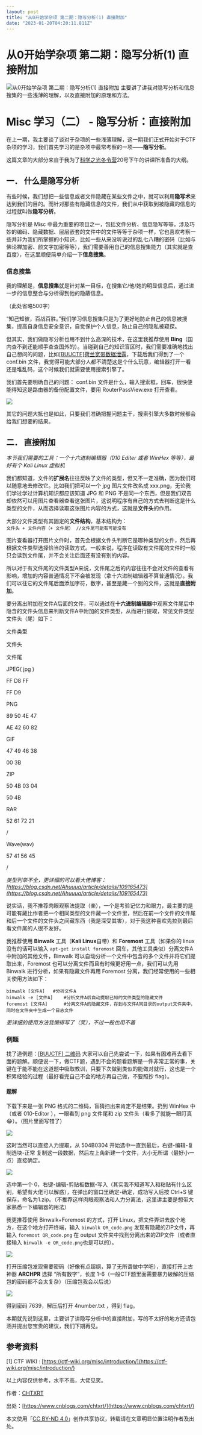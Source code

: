 ```yaml
---
layout: post
title: "从0开始学杂项 第二期：隐写分析(1) 直接附加"
date: "2023-01-20T04:20:11.811Z"
---
```

从0开始学杂项 第二期：隐写分析(1) 直接附加
========================

![从0开始学杂项 第二期：隐写分析(1) 直接附加](https://img2023.cnblogs.com/blog/2978268/202301/2978268-20230119153915639-1724795449.png) 主要讲了讲我对隐写分析和信息搜集的一些浅薄的理解，以及直接附加的原理和方法。

Misc 学习（二） - 隐写分析：直接附加
======================

在上一期，我主要谈了谈对于杂项的一些浅薄理解，这一期我们正式开始对于CTF杂项的学习，我们首先学习的是杂项中最常考察的一项——**隐写分析**。

这篇文章的大部分来自于我为了[科学之光冬令营](https://live.bilibili.com/22549246)20号下午的讲课所准备的大纲。

一． 什么是隐写分析
----------

有些时候，我们想把一些信息或者文件隐藏在某些文件之中，就可以利用**隐写术**来达到我们的目的。而针对那些有隐藏信息的文件，我们从中获取到被隐藏的信息的过程就叫做**隐写分析**。

隐写分析是 Misc 中最为重要的项目之一，包括文件分析、信息隐写等等，涉及巧妙的编码、隐藏数据、层层嵌套的文件中的文件等等于杂项一样，它也喜欢考察一些并非为我们所掌握的小知识，比如一些从来没听说过的乱七八糟的密码（比如与佛论禅加密、颜文字加密等等），我们需要善用自己的信息搜集能力（其实就是查百度），在这里顺便简单介绍一下**信息搜集**。

### 信息搜集

我的理解是，**信息搜集**就是针对某一目标，在搜集它/他/她的明显信息后，通过进一步的信息整合与分析得到他的隐蔽信息。

（此处省略500字）

“知己知彼，百战百胜。”我们学习信息搜集只是为了更好地防止自己的信息被搜集，提高自身信息安全意识，自觉保护个人信息，防止自己的隐私被窥探。

但其实，我们做隐写分析也用不到什么高深的技术，在这里我推荐使用 **Bing**（国内查不到还能顺手查查国外的）。当碰到自己的知识盲区时，我们需要准确地找出自己想问的问题，比如[\[BUUCTF\]荷兰宽带数据泄露](https://buuoj.cn/challenges#%E8%8D%B7%E5%85%B0%E5%AE%BD%E5%B8%A6%E6%95%B0%E6%8D%AE%E6%B3%84%E9%9C%B2)，下载后我们得到了一个 conf.bin 文件，我觉得可能大部分人都不清楚这是个什么玩意，编辑器打开一看还是堆乱码，这个时候我们就需要使用搜索引擎了。

我们首先要明确自己的问题： conf.bin 文件是什么，输入搜索框，回车，很快便能得知这是路由器的备份配置文件，要用 RouterPassView.exe 打开查看。

![](https://img2023.cnblogs.com/blog/2978268/202301/2978268-20230119153602231-63668320.png)

其它的问题大抵也是如此，只要我们准确把握问题主干，搜索引擎大多数时候都会给我们想要的结果。

二． 直接附加
-------

_本节我们需要的工具：一个十六进制编辑器（010 Editer 或者 WinHex 等等），最好有个 Kali Linux 虚拟机_

我们都知道，文件的**扩展名**往往反映了文件的类型，但又不一定准确，因为我们可以随意地去修改它。比如我们把可以一个 jpg 图片文件改名成 xxx.png，无论我们学过学过计算机知识都应该知道 JPG 和 PNG 不是同一个东西，但是我们双击却依然可以用图片查看器查看这张图片，这说明程序有自己的方式去判断这是什么类型的文件，从而选择读取这张图片内容的方式，这就是**文件头**的作用。

大部分文件类型有其固定的**文件结构**，基本结构为：  
`文件头 + 文件内容（+ 文件尾） //文件尾可能有可能没有`

图片查看器打开图片文件时，首先会根据文件头判断它是哪种类型的文件，然后再根据文件类型选择恰当的读取方式。一般来说，程序在读取有文件尾的文件时一般只会读到文件尾，并不会关注后面还有没有别的内容。

所以对于有文件尾的文件类型A来说，文件尾之后的内容往往不会对文件的查看有影响，增加的内容普通情况下不会被发现（拿十六进制编辑器不算普通情况）。我们可以往它的文件尾后面添加字符，数字，甚至是藏一个别的文件，这就是**直接附加**。

要分离出附加在文件A后面的文件，可以通过在**十六进制编辑器**中观察文件尾后中隐含的文件头信息来判断文件A中附加的文件类型，从而进行提取，常见文件类型文件头（尾）如下：

文件类型

文件头

文件尾

JPEG( jpg )

FF D8 FF

FF D9

PNG

89 50 4E 47

AE 42 60 82

GIF

47 49 46 38

00 3B

ZIP

50 4B 03 04

50 4B

RAR

52 61 72 21

/

Wave(wav)

57 41 56 45

/

_类型列举不全，更详细的可以看大佬博客：[https://blog.csdn.net/Ahuuua/article/details/109165473](https://blog.csdn.net/Ahuuua/article/details/109165473)_

说实话，我不推荐肉眼观察法提取（楽），一个是考验记忆力和眼力，最主要的是可能有藏比作者把一个相同类型的文件藏一个文件里，然后在前一个文件的文件尾和后一个文件的文件头之间藏东西（我是深受其害），对于我这种喜欢先拉到最后看文件尾的人很不友好。

我推荐使用 **Binwalk** 工具（**Kali Linux**自带）和 **Foremost** 工具（如果你的 linux 没有的话可以输入 `apt-get install foremost` 回车，其他工具类似）分离文件A中附加的其他文件，Binwalk 可以自动分析一个文件中包含的多个文件并将它们提取出来，Foremost 也可以分离文件而且有时候更好用一点，我们可以先用 Binwalk 进行分析，如果有隐藏文件再用 Foremost 分离，我们经常使用的一些相关使用方法如下：

    binwalk [文件A] 	#分析文件A
    binwalk -e [文件A] 	#分析文件A后自动提取已知的文件类型的隐藏文件
    foremost [文件A] 		#分离文件A的隐藏文件，存到与文件A同目录的output文件夹中，同时在文件夹中生成一个日志文件
    

_更详细的使用方法我懒得写了（笑），不过一般也用不着_

### 例题

找了道例题：[\[BUUCTF\] 二维码](https://buuoj.cn/challenges#%E4%BA%8C%E7%BB%B4%E7%A0%81) 大家可以自己先尝试一下，如果有困难再去看下面的题解。顺便说一下，做CTF题，遇到不会的题看题解是一件非常正常的事，关键在于能不能在这道题中吸取教训，只要下次做到类似的能做对就行，这也是一个积累经验的过程（最好看完自己不会的地方再自己做，不要照抄 flag）。

#### 题解

下载下来是一张 PNG 格式的二维码，盲猜扫出来肯定不是结果。扔到 WinHex 中（或者 010-Editor ），一眼看到 png 文件尾和 zip 文件头（看多了就能一眼盯真😂）。（图片里面写错了）

![](https://img2023.cnblogs.com/blog/2978268/202301/2978268-20230119153618949-1623364429.png)

这时当然可以直接人力提取，从 504B0304 开始选中一直到最后，右键-编辑-复制选块-正常 复制这一段数据，然后左上角新建一个文件，大小无所谓（最好小一点）直接确定。

![](https://img2023.cnblogs.com/blog/2978268/202301/2978268-20230119153627204-2080949696.png)

选中第一个 0，右键-编辑-剪贴板数据-写入（其实我不知道写入和粘贴有什么区别，希望有大佬可以解惑），在弹出的窗口里确定-确定，成功写入后按 Ctrl+S 键保存，命名为1.zip。（不推荐这样肉眼观察法和人力分离法，这里讲主要是想带大家熟悉一下编辑器的用法）

我更推荐使用 Binwalk+Foremost 的方式，打开 Linux，把文件弄进去放个地方，在这个地方打开终端，输入 `binwalk QR_code.png` 发现有隐藏的ZIP文件，再输入 `foremost QR_code.png` 在 output 文件夹中找到分离出来的ZIP文件（或者直接输入 `binwalk -e QR_code.png`也是可以的）。

![](https://img2023.cnblogs.com/blog/2978268/202301/2978268-20230119153700823-749556825.png)

打开压缩包发现需要密码（好像有点超纲，算了无所谓做中学吧），直接打开上古神器 **ARCHPR** 选择 “所有数字”，长度 1-6（一般CTF题里面需要暴力破解的压缩包的密码都不会太复杂）（压缩包我会以后说）

![](https://img2023.cnblogs.com/blog/2978268/202301/2978268-20230119153705987-214501114.png)

得到密码 7639，解压后打开 4number.txt ，得到 flag。

  

本期就先说到这里，主要讲了讲隐写分析中的直接附加，写的不太好的地方还请包涵并提出您宝贵的建议，我们下期再见。

参考资料
----

\[1\] CTF WIKI : [https://ctf-wiki.org/misc/introduction/](https://ctf-wiki.org/misc/introduction/)

以上内容仅供参考，水平不高，大佬见笑。

  

作者：[CHTXRT](https://www.cnblogs.com/chtxrt/)

出处：[https://www.cnblogs.com/chtxrt/](https://www.cnblogs.com/chtxrt/)

本文使用「[CC BY-ND 4.0](https://creativecommons.org/licenses/by-nd/4.0/)」创作共享协议，转载请在文章明显位置注明作者及出处。